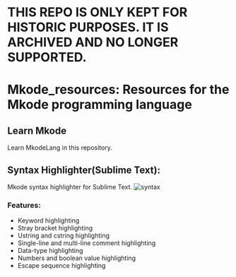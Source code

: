 # THIS REPO IS ONLY KEPT FOR HISTORIC PURPOSES. IT IS ARCHIVED AND NO LONGER SUPPORTED.
# Mkode_resources: Resources for the Mkode programming language
## Learn Mkode
Learn MkodeLang in this repository.
## Syntax Highlighter(Sublime Text):
Mkode syntax highlighter for Sublime Text.
![syntax](https://github.com/raklaptudirm/Mkode_syntax_highlighter/blob/master/Syntax.png)
### Features:
* Keyword highlighting
* Stray bracket highlighting
* Ustring and cstring highlighting
* Single-line and multi-line comment highlighting
* Data-type highlighting
* Numbers and boolean value highlighting
* Escape sequence highlighting
